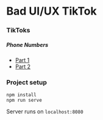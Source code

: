 # Bad UI/UX TikTok

### TikToks
##### Phone Numbers
* [Part 1](https://www.tiktok.com/@xelorabb/video/7014445833928166661)
* [Part 2](https://www.tiktok.com/@xelorabb/video/7014752454864588038)

### Project setup
```
npm install
npm run serve
```
Server runs on `localhost:8080`
